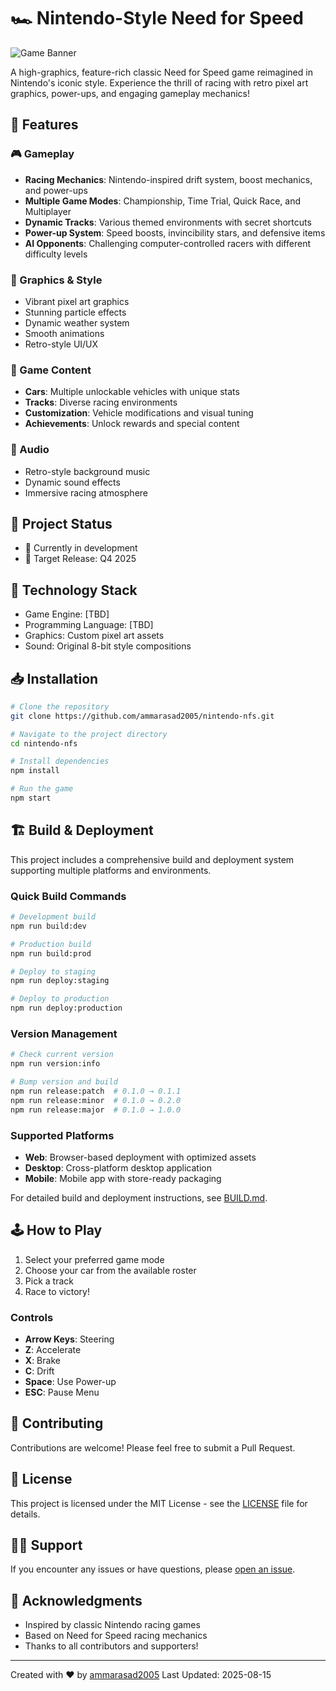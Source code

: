 # 🏎️ Nintendo-Style Need for Speed

![Game Banner](assets/images/banner.png)

A high-graphics, feature-rich classic Need for Speed game reimagined in Nintendo's iconic style. Experience the thrill of racing with retro pixel art graphics, power-ups, and engaging gameplay mechanics!

## 🌟 Features

### 🎮 Gameplay
- **Racing Mechanics**: Nintendo-inspired drift system, boost mechanics, and power-ups
- **Multiple Game Modes**: Championship, Time Trial, Quick Race, and Multiplayer
- **Dynamic Tracks**: Various themed environments with secret shortcuts
- **Power-up System**: Speed boosts, invincibility stars, and defensive items
- **AI Opponents**: Challenging computer-controlled racers with different difficulty levels

### 🎨 Graphics & Style
- Vibrant pixel art graphics
- Stunning particle effects
- Dynamic weather system
- Smooth animations
- Retro-style UI/UX

### 🏁 Game Content
- **Cars**: Multiple unlockable vehicles with unique stats
- **Tracks**: Diverse racing environments
- **Customization**: Vehicle modifications and visual tuning
- **Achievements**: Unlock rewards and special content

### 🎵 Audio
- Retro-style background music
- Dynamic sound effects
- Immersive racing atmosphere

## 🎯 Project Status
- 🚧 Currently in development
- 📅 Target Release: Q4 2025

## 🔧 Technology Stack
- Game Engine: [TBD]
- Programming Language: [TBD]
- Graphics: Custom pixel art assets
- Sound: Original 8-bit style compositions

## 📥 Installation
```bash
# Clone the repository
git clone https://github.com/ammarasad2005/nintendo-nfs.git

# Navigate to the project directory
cd nintendo-nfs

# Install dependencies
npm install

# Run the game
npm start
```

## 🏗️ Build & Deployment

This project includes a comprehensive build and deployment system supporting multiple platforms and environments.

### Quick Build Commands
```bash
# Development build
npm run build:dev

# Production build
npm run build:prod

# Deploy to staging
npm run deploy:staging

# Deploy to production
npm run deploy:production
```

### Version Management
```bash
# Check current version
npm run version:info

# Bump version and build
npm run release:patch  # 0.1.0 → 0.1.1
npm run release:minor  # 0.1.0 → 0.2.0
npm run release:major  # 0.1.0 → 1.0.0
```

### Supported Platforms
- **Web**: Browser-based deployment with optimized assets
- **Desktop**: Cross-platform desktop application
- **Mobile**: Mobile app with store-ready packaging

For detailed build and deployment instructions, see [BUILD.md](BUILD.md).

## 🕹️ How to Play
1. Select your preferred game mode
2. Choose your car from the available roster
3. Pick a track
4. Race to victory!

### Controls
- **Arrow Keys**: Steering
- **Z**: Accelerate
- **X**: Brake
- **C**: Drift
- **Space**: Use Power-up
- **ESC**: Pause Menu

## 🤝 Contributing
Contributions are welcome! Please feel free to submit a Pull Request.

## 📝 License
This project is licensed under the MIT License - see the [LICENSE](LICENSE) file for details.

## 🙋‍♂️ Support
If you encounter any issues or have questions, please [open an issue](https://github.com/ammarasad2005/nintendo-nfs/issues).

## 🌟 Acknowledgments
- Inspired by classic Nintendo racing games
- Based on Need for Speed racing mechanics
- Thanks to all contributors and supporters!

---
Created with ❤️ by [ammarasad2005](https://github.com/ammarasad2005)
Last Updated: 2025-08-15
